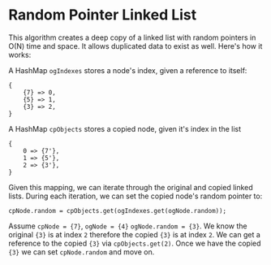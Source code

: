 # Random Pointer Linked List

This algorithm creates a deep copy of a linked list with random pointers in O(N)
time and space.  It allows duplicated data to exist as well. Here's how it works:


A HashMap `ogIndexes` stores a node's index, given a reference to itself: 

```
{
    {7} => 0,
    {5} => 1,
    {3} => 2,
}
```

A HashMap `cpObjects` stores a copied node, given it's index in the list

```
{
    0 => {7'},
    1 => {5'},
    2 => {3'},
}
```

Given this mapping, we can iterate through the original and copied linked lists.
During each iteration, we can set the copied node's random pointer to: 

```
cpNode.random = cpObjects.get(ogIndexes.get(ogNode.random));
```

Assume `cpNode = {7}`, `ogNode = {4}` `ogNode.random = {3}`. We know the original 
`{3}` is at index `2` therefore the copied `{3}` is at index `2`. We can get a
reference to the copied `{3}` via `cpObjects.get(2)`. Once we have the copied `{3}`
we can set `cpNode.random` and move on.